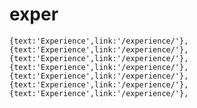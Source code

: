 # exper
    {text:'Experience',link:'/experience/'},
    {text:'Experience',link:'/experience/'},
    {text:'Experience',link:'/experience/'},
    {text:'Experience',link:'/experience/'},
    {text:'Experience',link:'/experience/'},
    {text:'Experience',link:'/experience/'},
    {text:'Experience',link:'/experience/'},